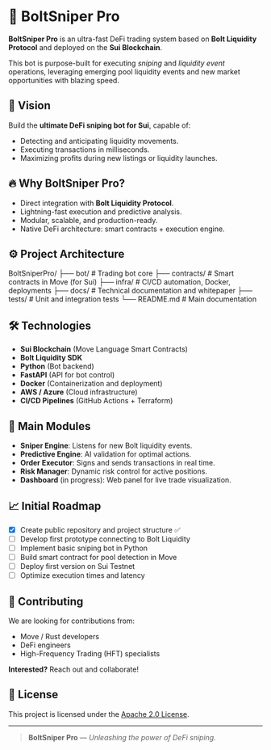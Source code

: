 # 🚀 BoltSniper Pro

**BoltSniper Pro** is an ultra-fast DeFi trading system based on **Bolt Liquidity Protocol** and deployed on the **Sui Blockchain**.

This bot is purpose-built for executing *sniping* and *liquidity event* operations, leveraging emerging pool liquidity events and new market opportunities with blazing speed.

## 🎯 Vision

Build the **ultimate DeFi sniping bot for Sui**, capable of:
- Detecting and anticipating liquidity movements.
- Executing transactions in milliseconds.
- Maximizing profits during new listings or liquidity launches.

## 🔥 Why BoltSniper Pro?

- Direct integration with **Bolt Liquidity Protocol**.
- Lightning-fast execution and predictive analysis.
- Modular, scalable, and production-ready.
- Native DeFi architecture: smart contracts + execution engine.

## ⚙️ Project Architecture
BoltSniperPro/ 
├── bot/ # Trading bot core 
├── contracts/ # Smart contracts in Move (for Sui) 
├── infra/ # CI/CD automation, Docker, deployments 
├── docs/ # Technical documentation and whitepaper 
├── tests/ # Unit and integration tests 
└── README.md # Main documentation


## 🛠️ Technologies

- **Sui Blockchain** (Move Language Smart Contracts)
- **Bolt Liquidity SDK**
- **Python** (Bot backend)
- **FastAPI** (API for bot control)
- **Docker** (Containerization and deployment)
- **AWS / Azure** (Cloud infrastructure)
- **CI/CD Pipelines** (GitHub Actions + Terraform)

## 🧠 Main Modules

- **Sniper Engine**: Listens for new Bolt liquidity events.
- **Predictive Engine**: AI validation for optimal actions.
- **Order Executor**: Signs and sends transactions in real time.
- **Risk Manager**: Dynamic risk control for active positions.
- **Dashboard** (in progress): Web panel for live trade visualization.

## 📈 Initial Roadmap

- [x] Create public repository and project structure ✅
- [ ] Develop first prototype connecting to Bolt Liquidity
- [ ] Implement basic sniping bot in Python
- [ ] Build smart contract for pool detection in Move
- [ ] Deploy first version on Sui Testnet
- [ ] Optimize execution times and latency

## 🤝 Contributing

We are looking for contributions from:
- Move / Rust developers
- DeFi engineers
- High-Frequency Trading (HFT) specialists

**Interested?** Reach out and collaborate!

## 📄 License

This project is licensed under the [Apache 2.0 License](LICENSE).

---

> **BoltSniper Pro** — *Unleashing the power of DeFi sniping.*

